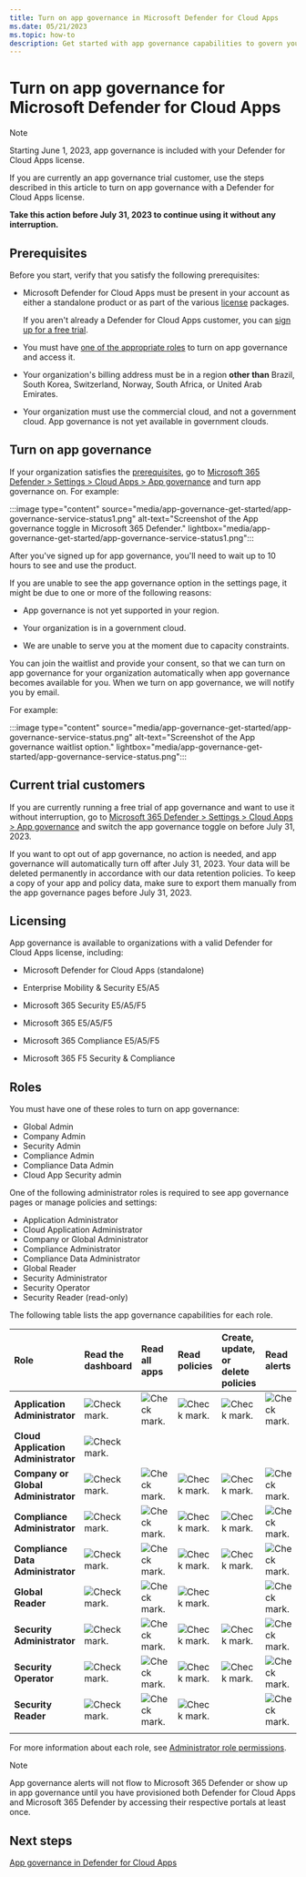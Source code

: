 ```yaml
---
title: Turn on app governance in Microsoft Defender for Cloud Apps
ms.date: 05/21/2023
ms.topic: how-to
description: Get started with app governance capabilities to govern your apps in  Microsoft Defender for Cloud Apps.
---
```


# Turn on app governance for Microsoft Defender for Cloud Apps

> [!NOTE]
> Starting June 1, 2023, app governance is included with your Defender for Cloud Apps license.
>
> If you are currently an app governance trial customer, use the steps described in this article to turn on app governance with a Defender for Cloud Apps license.
>
> **Take this action before July 31, 2023 to continue using it without any interruption.**<!--let's remove this aug 1. will there be changes-->

## Prerequisites

Before you start, verify that you satisfy the following prerequisites:

- Microsoft Defender for Cloud Apps must be present in your account as either a standalone product or as part of the various [license](#licensing) packages.

    If you aren't already a Defender for Cloud Apps customer, you can [sign up for a free trial](https://www.microsoft.com/security/business/cloud-apps-defender).

- You must have [one of the appropriate roles](#roles) to turn on app governance and access it.

- Your organization's billing address must be in a region **other than** Brazil, South Korea, Switzerland, Norway, South Africa, or United Arab Emirates.<!--why isn't mda listed here? https://azure.microsoft.com/en-us/explore/global-infrastructure/products-by-region/ https://review.learn.microsoft.com/en-us/help/contribute/contribute-get-started-channel-guidance?branch=main-->

- Your organization must use the commercial cloud, and not a government cloud. <!--i don't think we mention specific gov clouds such as GCC, GCC-H, DoD and Fairfax. -->App governance is not yet available in government clouds.

## Turn on app governance

If your organization satisfies the [prerequisites](#prerequisites), go to [Microsoft 365 Defender > Settings > Cloud Apps > App governance](https://security.microsoft.com/cloudapps/settings) and turn app governance on. For example:

:::image type="content" source="media/app-governance-get-started/app-governance-service-status1.png" alt-text="Screenshot of the App governance toggle in Microsoft 365 Defender." lightbox="media/app-governance-get-started/app-governance-service-status1.png":::

After you've signed up for app governance, you'll need to wait up to 10 hours to see and use the product.

If you are unable to see the app governance option in the settings page, it might be due to one or more of the following reasons:

- App governance is not yet supported in your region.

- Your organization is in a government cloud.

- We are unable to serve you at the moment due to capacity constraints.

You can join the waitlist and provide your consent, so that we can turn on app governance for your organization automatically when app governance becomes available for you. When we turn on app governance, we will notify you by email.

For example:

:::image type="content" source="media/app-governance-get-started/app-governance-service-status.png" alt-text="Screenshot of the App governance waitlist option." lightbox="media/app-governance-get-started/app-governance-service-status.png":::

## Current trial customers

If you are currently running a free trial of app governance and want to use it without interruption, go to [Microsoft 365 Defender > Settings > Cloud Apps > App governance](https://security.microsoft.com/cloudapps/settings) and switch the app governance toggle on before July 31, 2023.  <!--how to update this after august?-->

If you want to opt out of app governance, no action is needed, and app governance will automatically turn off after July 31, 2023. <!--update after august --> Your data will be deleted permanently in accordance with our data retention policies.<!--link?--> To keep a copy of your app and policy data, make sure to export them manually from the app governance pages before July 31, 2023.

## Licensing

App governance is available to organizations with a valid Defender for Cloud Apps license, including:

- Microsoft Defender for Cloud Apps (standalone)

- Enterprise Mobility & Security E5/A5

- Microsoft 365 Security E5/A5/F5

- Microsoft 365 E5/A5/F5

- Microsoft 365 Compliance E5/A5/F5

- Microsoft 365 F5 Security & Compliance

## Roles

You must have one of these roles to turn on app governance:

- Global Admin
- Company Admin
- Security Admin          
- Compliance Admin  
- Compliance Data Admin
- Cloud App Security admin

One of the following administrator roles is required to see app governance pages or manage policies and settings:

- Application Administrator
- Cloud Application Administrator
- Company or Global Administrator
- Compliance Administrator
- Compliance Data Administrator
- Global Reader
- Security Administrator
- Security Operator
- Security Reader (read-only)

The following table lists the app governance capabilities for each role.

| Role | Read the dashboard | Read all apps |Read policies | Create, update, or delete policies | Read alerts | Update alerts | Read settings | Update settings | Read Remediation | Update Remediation |
|:-------|:-----|:-------|:-------|:-------|:-------|:-------|:-------|:-------|:-------|:-------|
| **Application Administrator** | ![Check mark.](media\checkmark.png) | ![Check mark.](media\checkmark.png) | ![Check mark.](media\checkmark.png) | ![Check mark.](media\checkmark.png) | ![Check mark.](media\checkmark.png) | ![Check mark.](media\checkmark.png) | ![Check mark.](media\checkmark.png) | ![Check mark.](media\checkmark.png) | ![Check mark.](media\checkmark.png) | ![Check mark.](media\checkmark.png) |
| **Cloud Application Administrator** | ![Check mark.](media\checkmark.png) | | | | | | | | | |
| **Company or Global Administrator** | ![Check mark.](media\checkmark.png) | ![Check mark.](media\checkmark.png) | ![Check mark.](media\checkmark.png) | ![Check mark.](media\checkmark.png) | ![Check mark.](media\checkmark.png) | ![Check mark.](media\checkmark.png) | ![Check mark.](media\checkmark.png) | ![Check mark.](media\checkmark.png) | ![Check mark.](media\checkmark.png) | ![Check mark.](media\checkmark.png) |
| **Compliance Administrator** | ![Check mark.](media\checkmark.png) | ![Check mark.](media\checkmark.png) | ![Check mark.](media\checkmark.png) | ![Check mark.](media\checkmark.png) | ![Check mark.](media\checkmark.png) |  | ![Check mark.](media\checkmark.png) | ![Check mark.](media\checkmark.png) | ![Check mark.](media\checkmark.png) | |
| **Compliance Data Administrator** | ![Check mark.](media\checkmark.png) | ![Check mark.](media\checkmark.png) | ![Check mark.](media\checkmark.png) | ![Check mark.](media\checkmark.png) | ![Check mark.](media\checkmark.png) |  | ![Check mark.](media\checkmark.png) | ![Check mark.](media\checkmark.png) | ![Check mark.](media\checkmark.png) | |
| **Global Reader**  | ![Check mark.](media\checkmark.png) | ![Check mark.](media\checkmark.png) | ![Check mark.](media\checkmark.png) |  | ![Check mark.](media\checkmark.png) |  | ![Check mark.](media\checkmark.png) |  | | |
| **Security Administrator** | ![Check mark.](media\checkmark.png) | ![Check mark.](media\checkmark.png) | ![Check mark.](media\checkmark.png) | ![Check mark.](media\checkmark.png) | ![Check mark.](media\checkmark.png) |  | ![Check mark.](media\checkmark.png) | ![Check mark.](media\checkmark.png) | ![Check mark.](media\checkmark.png) | |
| **Security Operator** | ![Check mark.](media\checkmark.png) | ![Check mark.](media\checkmark.png) | ![Check mark.](media\checkmark.png) | ![Check mark.](media\checkmark.png) | ![Check mark.](media\checkmark.png) | ![Check mark.](media\checkmark.png) | ![Check mark.](media\checkmark.png) | ![Check mark.](media\checkmark.png) | ![Check mark.](media\checkmark.png) | |
| **Security Reader**  | ![Check mark.](media\checkmark.png) | ![Check mark.](media\checkmark.png) | ![Check mark.](media\checkmark.png) |  | ![Check mark.](media\checkmark.png) |  | ![Check mark.](media\checkmark.png) |  | ![Check mark.](media\checkmark.png) | |
|||||||||| | |

For more information about each role, see [Administrator role permissions](/azure/active-directory/roles/permissions-reference).

> [!NOTE]
> App governance alerts will not flow to Microsoft 365 Defender or show up in app governance until you have provisioned both Defender for Cloud Apps and Microsoft 365 Defender by accessing their respective portals at least once.

## Next steps

[App governance in Defender for Cloud Apps](app-governance-trial-user-guide.md)